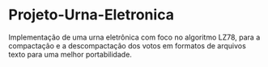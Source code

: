 # Projeto-Urna-Eletronica
Implementação de uma urna eletrônica com foco no algoritmo LZ78, para a compactação e a descompactação dos votos em formatos de arquivos texto para uma melhor portabilidade. 
